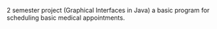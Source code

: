 2 semester project (Graphical Interfaces in Java) a basic program for scheduling basic medical appointments.
